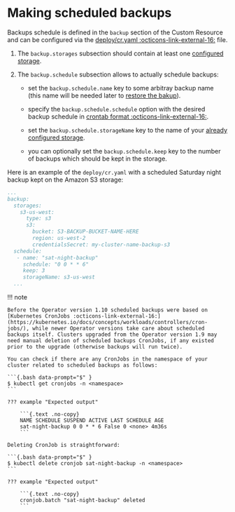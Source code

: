 # Making scheduled backups

Backups schedule is defined in the `backup` section of the Custom
Resource and can be configured via the [deploy/cr.yaml :octicons-link-external-16:](https://github.com/percona/percona-xtradb-cluster-operator/blob/v{{release}}/deploy/cr.yaml)
file.

1. The `backup.storages` subsection should contain at least one [configured storage](backups-storage.md).

2. The `backup.schedule` subsection allows to actually schedule backups:

    * set the `backup.schedule.name` key to some arbitray backup name (this name
        will be needed later to [restore the bakup](backups-restore.md)).

    * specify the `backup.schedule.schedule` option with the desired backup
        schedule in [crontab format :octicons-link-external-16:](https://en.wikipedia.org/wiki/Cron).

    * set the `backup.schedule.storageName` key to the name of your [already configured storage](backups-storage.md).

    * you can optionally set the `backup.schedule.keep` key to the number of
       backups which should be kept in the storage.

Here is an example of the `deploy/cr.yaml` with a scheduled Saturday night
backup kept on the Amazon S3 storage:

```yaml
...
backup:
  storages:
    s3-us-west:
      type: s3
      s3:
        bucket: S3-BACKUP-BUCKET-NAME-HERE
        region: us-west-2
        credentialsSecret: my-cluster-name-backup-s3
  schedule:
   - name: "sat-night-backup"
     schedule: "0 0 * * 6"
     keep: 3
     storageName: s3-us-west
  ...
```

!!! note

    Before the Operator version 1.10 scheduled backups were based on [Kubernetes CronJobs :octicons-link-external-16:](https://kubernetes.io/docs/concepts/workloads/controllers/cron-jobs/), while newer Operator versions take care about scheduled backups itself. Clusters upgraded from the Operator version 1.9 may need manual deletion of scheduled backups CronJobs, if any existed prior to the upgrade (otherwise backups will run twice).

    You can check if there are any CronJobs in the namespace of your cluster related to scheduled backups as follows:

    ```{.bash data-prompt="$" }
    $ kubectl get cronjobs -n <namespace>
    ```

    ??? example "Expected output"

        ```{.text .no-copy}
        NAME SCHEDULE SUSPEND ACTIVE LAST SCHEDULE AGE
        sat-night-backup 0 0 * * 6 False 0 <none> 4m36s
        ```

    Deleting CronJob is straightforward:
    
    ```{.bash data-prompt="$" }
    $ kubectl delete cronjob sat-night-backup -n <namespace>
    ```

    ??? example "Expected output"

        ```{.text .no-copy}
        cronjob.batch "sat-night-backup" deleted
        ```
